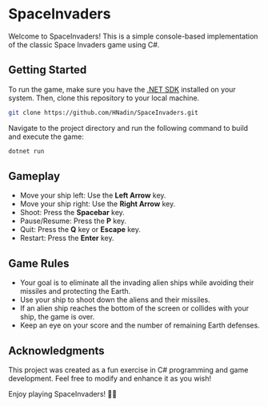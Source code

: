 # SpaceInvaders

Welcome to SpaceInvaders! This is a simple console-based implementation of the classic Space Invaders game using C#.

## Getting Started

To run the game, make sure you have the [.NET SDK](https://dotnet.microsoft.com/download) installed on your system. Then, clone this repository to your local machine.

```bash
git clone https://github.com/HNadin/SpaceInvaders.git
```

Navigate to the project directory and run the following command to build and execute the game:

```bash
dotnet run
```


## Gameplay

- Move your ship left: Use the **Left Arrow** key.
- Move your ship right: Use the **Right Arrow** key.
- Shoot: Press the **Spacebar** key.
- Pause/Resume: Press the **P** key.
- Quit: Press the **Q** key or **Escape** key.
- Restart: Press the **Enter** key.

## Game Rules

- Your goal is to eliminate all the invading alien ships while avoiding their missiles and protecting the Earth.
- Use your ship to shoot down the aliens and their missiles.
- If an alien ship reaches the bottom of the screen or collides with your ship, the game is over.
- Keep an eye on your score and the number of remaining Earth defenses.

## Acknowledgments

This project was created as a fun exercise in C# programming and game development. Feel free to modify and enhance it as you wish!

Enjoy playing SpaceInvaders! 🚀👾
